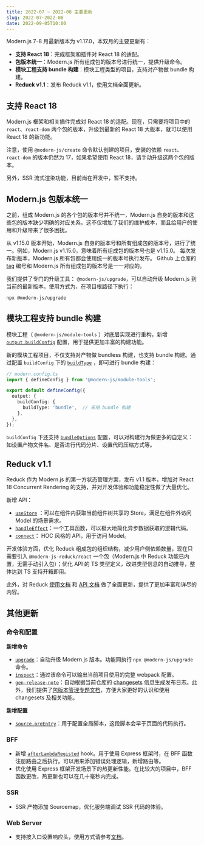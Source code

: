 ```yaml
---
title: 2022-07 ~ 2022-08 主要更新
slug: 2022-07~2022-08
date: 2022-09-05T10:00
---
```


Modern.js 7-8 月最新版本为 v1.17.0，本双月的主要更新有：

- **支持 React 18**：完成框架和插件对 React 18 的适配。
- **包版本统一**：Modern.js 所有组成包的版本号进行统一，提供升级命令。
- **模块工程支持 bundle 构建**：模块工程类型的项目，支持对产物做 bundle 构建。
- **Reduck v1.1**：发布 Reduck v1.1，使用文档全面更新。


## 支持 React 18

Modern.js 框架和相关插件完成对 React 18 的适配。现在，只需要将项目中的 `react`、`react-dom` 两个包的版本，升级到最新的 React 18 大版本，就可以使用 React 18 的新功能。

注意，使用 `@modern-js/create` 命令默认创建的项目，安装的依赖 `react`、`react-dom` 的版本仍然为 17，如果希望使用 React 18，请手动升级这两个包的版本。

另外，SSR 流式渲染功能，目前尚在开发中，暂不支持。

## Modern.js 包版本统一

之前，组成 Modern.js 的各个包的版本号并不统一，Modern.js 自身的版本和这些包的版本缺少明确的对应关系。这不仅增加了我们的维护成本，而且给用户的使用和升级带来了很多困扰。

从 v1.15.0 版本开始，Modern.js 自身的版本号和所有组成包的版本号，进行了统一。例如，Modern.js v1.15.0，意味着所有组成包的版本号也是 v1.15.0。 每次发布新版本，Modern.js 所有包都会使用统一的版本号执行发布。 Github 上仓库的 [tag](https://github.com/modern-js-dev/modern.js/tags) 编号和 Modern.js 所有组成包的版本号是一一对应的。

我们提供了专门的升级工具： `@modern-js/upgrade`，可以自动升级 Modern.js 到当前的最新版本。使用方式为，在项目根路径下执行：

``` bash
npx @modern-js/upgrade
```

## 模块工程支持 bundle 构建

模块工程（ `@modern-js/module-tools` ）对底层实现进行重构，新增 [`output.buildConfig`](/docs/apis/module/config/output/build-config/) 配置，用于提供更加丰富的构建功能。

新的模块工程项目，不仅支持对产物做 bundless 构建，也支持 bundle 构建。通过配置 `buildConfig` 下的 [`buildType`](/docs/apis/module/config/output/build-config/build-type) ，即可进行 bundle 构建：

```ts
// modern.config.ts
import { defineConfig } from '@modern-js/module-tools';

export default defineConfig({
  output: {
    buildConfig: {
      buildType: 'bundle',  // 采用 bundle 构建
    },
  },
});
```

`buildConfig` 下还支持 [`bundleOptions`](/docs/apis/module/config/output/build-config/bundle-options) 配置，可以对构建行为做更多的自定义：如设置产物文件名、是否进行代码分片、设置代码压缩方式等。

## Reduck v1.1

Reduck 作为 Modern.js 的第一方状态管理方案，发布 v1.1 版本，增加对 React 18  Concurrent Rendering 的支持，并对开发体验和功能稳定性做了大量优化。

新增 API：
- [`useStore`](/docs/apis/app/runtime/model/use-store) ：可以在组件内获取当前组件树共享的 Store，满足在组件外访问 Model 的场景需求。
- [`handleEffect`](/docs/apis/app/runtime/model/handle-effect)：一个工具函数，可以极大地简化异步数据获取的逻辑代码。
- [`connect`](/docs/apis/app/runtime/model/connect)： HOC 风格的 API，用于访问 Model。

开发体验方面，优化 Reduck 组成包的组织结构，减少用户侧依赖数量，现在只需要引入 `@modern-js-reduck/react` 一个包（Modern.js 中 Reduck 功能已内置，无需手动引入包）；优化 API 的 TS 类型定义，改进类型信息的自动推导，整体达到 TS 支持开箱即用。

此外，对 Reduck [使用文档](/docs/guides/features/model/quick-start) 和 [API 文档](/docs/apis/app/runtime/model/model_) 做了全面更新，提供了更加丰富和详尽的内容。

## 其他更新

### 命令和配置
**新增命令**
- [`upgrade`](/docs/apis/app/commands/upgrade)：自动升级 Modern.js 版本。功能同执行 `npx @modern-js/upgrade` 命令。
- [`inspect`](/docs/apis/app/commands/inspect)：通过该命令可以输出当前项目使用的完整 webpack 配置。
- [`gen-release-note`](/docs/apis/module/commands/gen-release-note)：自动根据当前仓库的 [changesets](https://github.com/changesets/changesets) 信息生成发布日志。此外，我们提供了[包版本管理专题文档](/docs/guides/features/changesets/introduce)，方便大家更好的认识和使用 changesets 及相关功能。

**新增配置**
- [`source.preEntry`](/docs/apis/app/config/source/pre-entry)：用于配置全局脚本，这段脚本会早于页面的代码执行。

### BFF
- 新增 [`afterLambdaRegisted`](/docs/apis/app/runtime/bff-server/after-lambda-registed) hook。用于使用 Express 框架时，在 BFF 函数注册路由之后执行。可以用来添加错误处理逻辑，新增路由等。
- 优化使用 Express 框架开发场景下的热更新性能。在比较大的项目中，BFF 函数更改，热更新也可以在几十毫秒内完成。

### SSR
- SSR 产物添加 Sourcemap，优化服务端调试 SSR 代码的体验。

### Web Server
- 支持按入口设置响应头，使用方式请参考[文档](/docs/apis/app/config/server/routes#自定义响应头)。
